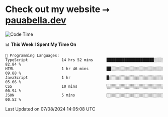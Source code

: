 # Check out my website ⭢ [pauabella.dev](https://pauabella.dev)

<!--START_SECTION:waka-->
![Code Time](http://img.shields.io/badge/Code%20Time-3%2C642%20hrs-blue)

📊 **This Week I Spent My Time On** 

```text
💬 Programming Languages: 
TypeScript               14 hrs 52 mins      █████████████████████░░░░   82.84 % 
HTML                     1 hr 46 mins        ██░░░░░░░░░░░░░░░░░░░░░░░   09.88 % 
JavaScript               1 hr                █░░░░░░░░░░░░░░░░░░░░░░░░   05.66 % 
CSS                      10 mins             ░░░░░░░░░░░░░░░░░░░░░░░░░   00.94 % 
JSON                     5 mins              ░░░░░░░░░░░░░░░░░░░░░░░░░   00.52 % 
```


 Last Updated on 07/08/2024 14:05:08 UTC
<!--END_SECTION:waka-->
